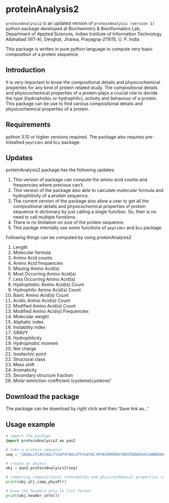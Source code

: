 # proteinAnalysis2
`proteinAnalysis2` is an updated version of `proteinAnalysis (version 1)` python package developed at Biochemistry & Bioinformatics Lab, Department of Applied Sciences, Indian Institute of Information Technology Allahabad (IIIT-A), Devghat, Jhalwa, Prayagraj-211015, U. P. India.

This package is written in pure python language to compute very basic composition of a protein sequence.

## Introduction
It is very important to know the compositional details and physicochemical properties for any kind of protein related study. The compositional details and physicochemical properties of a protein plays a crucial role to decide the type (hydrophobic or hydrophilic), activity and behaviour of a protein. This package can be use to find various compositional details and physicochemical properties of a protein.

## Requirements
python 3.10 or higher versions required. The package also requires pre-installied `peptides` and `Bio` package.

## Updates
proteinAnalysis2 package has the following updates:

   1. This version of package can compute the amino acid counts and frequencies where previous can't.
   2. This version of the package also able to calculate molecular formula and hydrophilicity of a protein sequence.
   3. The current version of the package also allow a user to get all the compositional details and physicochemical properties of protein sequence in dictionary by just calling a single function. So, their is no need to call multiple funstions.
   4. There is no limitation on size of the protein sequence.
   5. This packge internally use some functions of `peptides` and `Bio` package.

Following things can be computed by using  proteinAnalysis2

   1. Length
   2. Molecular formula
   3. Amino Acid counts
   4. Amino Acid frequencies
   5. Missing Amino Acid(s)
   6. Most Occurring Amino Acid(s)
   7. Less Occurring Amino Acid(s)
   8. Hydrophobic Amino Acid(s) Count
   9. Hydrophilic Amino Acid(s) Count
   10. Basic Amino Acid(s) Count
   11. Acidic Amino Acid(s) Count
   12. Modified Amino Acid(s) Count
   13. Modified Amino Acid(s) Frequencies
   14. Molecular weight
   15. Aliphatic index
   16. Instability index
   17. GRAVY
   18. Hydrophilicity
   19. Hydrophobic moment
   20. Net charge
   21. Isoelectric point
   22. Structural class
   23. Mass shift
   24. Aromaticity
   25. Secondary structure fraction
   26. Molar extinction coefficient (cysteine|cysteine)'

## Download the package
The package can be download by right click and then 'Save link as...'

## Usage example
```python
# import the package
import proteinAnalysis2 as pan2

# take a protein sequence
seq = "ZAQALLPIASYAGLTVSAPVFAALVTVYGAYALYRYNIRRRENSYQRIRSDHDSHSCANNRGWCRPTCFSHEYTDWFNNDVCGSYRCCRPGRR"

# create an object
obj = pan2.proteinAnalysis2(seq)

# computing compositional information and physicochemical properties in dictionary format
print(obj.all_comp_physP())

# know the headers only in list format
print(obj.header_info())
```
